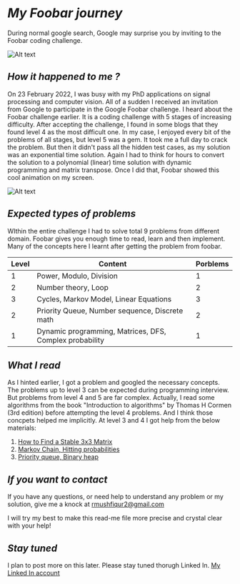 # _My Foobar journey_
During normal google search, Google may surprise you by inviting to the Foobar coding challenge.

![Alt text](https://i.ibb.co/0fR2dh7/invitation.png?raw=true "Foobar Invitation")

## _How it happened to me ?_

On 23 February 2022, I was busy with my PhD applications on signal processing and computer vision. All of a sudden I received an invitation from Google to participate in the Google Foobar challenge. I heard about the Foobar challenge earlier. It is a coding challenge with 5 stages of increasing difficulty. After accepting the challenge, I found in some blogs that they found level 4 as the most difficult one. In my case, I enjoyed every bit of the problems of all stages, but level 5 was a gem. It took me a full day to crack the problem. But then it didn't pass all the hidden test cases, as my solution was an exponential time solution. Again I had to think for hours to convert the solution to a polynomial (linear) time solution with dynamic programming and matrix transpose. Once I did that, Foobar showed this cool animation on my screen.

![Alt text](https://i.ibb.co/6s3Kh93/foobar-complete-3-sec.gif?raw=true "Title")

## _Expected types of problems_

WIthin the entire challenge I had to solve total 9 problems from different domain. Foobar gives you enough time to read, learn and then implement. Many of the concepts here I learnt after getting the problem from foobar.

| Level | Content | Porblems |
| ------ | ------ | ------ |
| 1 | Power, Modulo, Division | 1 |
| 2 | Number theory, Loop | 2 |
| 3 | Cycles, Markov Model, Linear Equations | 3 |
| 2 | Priority Queue, Number sequence, Discrete math | 2 |
| 1 | Dynamic programming, Matrices, DFS, Complex probability | 1|

## _What I read_

As I hinted earlier, I got a problem and googled the necessary concepts. The problems up to level 3 can be expected during programming interview. But problems from level 4 and 5 are far complex. Actually, I read some algorithms from the book "Introduction to algorithms" by Thomas H Cormen (3rd edition) before attempting the level 4 problems. And I think those concpets helped me implicitly. At level 3 and 4 I got help from the below materials:

1. [How to Find a Stable 3x3 Matrix](https://www.youtube.com/watch?v=ZENBQj2qQ2k)
2. [Markov Chain, Hitting probabilities](https://www.stat.auckland.ac.nz/~fewster/325/notes/ch8.pdf)
3. [Priority queue, Binary heap](https://www.geeksforgeeks.org/priority-queue-using-binary-heap/)

## _If you want to contact_

If you have any questions, or need  help to understand any problem or my solution, give me a knock at rmushfiqur2@gmail.com

I will try my best to make this read-me file more precise and crystal clear with your help!

## _Stay tuned_

I plan to post more on this later. Please stay tuned thorugh Linked In. [My Linked In account](https://www.linkedin.com/in/rmushfiqur2/)
